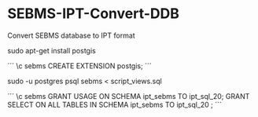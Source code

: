 # SEBMS-IPT-Convert-DDB
Convert SEBMS database to IPT format




sudo apt-get install postgis

´´´
\c sebms
CREATE EXTENSION postgis;
´´´

sudo -u postgres psql sebms < script_views.sql 

´´´
\c sebms
GRANT USAGE ON SCHEMA ipt_sebms TO ipt_sql_20;
GRANT SELECT ON ALL TABLES IN SCHEMA ipt_sebms TO ipt_sql_20 ;
´´´